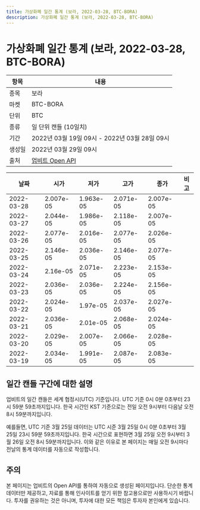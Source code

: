 ```yaml
---
title: 가상화폐 일간 통계 (보라, 2022-03-28, BTC-BORA)
description: 가상화폐 일간 통계 (보라, 2022-03-28, BTC-BORA)
---
```


가상화폐 일간 통계 (보라, 2022-03-28, BTC-BORA)
===

|항목|내용|
|--|--|
|종목|보라|
|마켓|BTC-BORA|
|단위|BTC|
|종류|일 단위 캔들 (10일치)|
|기간|2022년 03월 19일 09시 - 2022년 03월 28일 09시|
|생성일|2022년 03월 29일 09시|
|출처|[업비트 Open API](https://docs.upbit.com)|


|날짜|시가|저가|고가|종가|비고|
|--|--|--|--|--|--|
|2022-03-28|2.007e-05|1.963e-05|2.071e-05|2.007e-05|    |
|2022-03-27|2.044e-05|1.986e-05|2.118e-05|2.007e-05|    |
|2022-03-26|2.077e-05|2.016e-05|2.077e-05|2.026e-05|    |
|2022-03-25|2.146e-05|2.036e-05|2.146e-05|2.077e-05|    |
|2022-03-24|2.16e-05|2.071e-05|2.223e-05|2.153e-05|    |
|2022-03-23|2.036e-05|2.036e-05|2.224e-05|2.156e-05|    |
|2022-03-22|2.024e-05|1.97e-05|2.037e-05|2.027e-05|    |
|2022-03-21|2.036e-05|2.01e-05|2.068e-05|2.024e-05|    |
|2022-03-20|2.029e-05|2.007e-05|2.066e-05|2.028e-05|    |
|2022-03-19|2.034e-05|1.991e-05|2.087e-05|2.083e-05|    |


일간 캔들 구간에 대한 설명
---


업비트의 일간 캔들은 세계 협정시(UTC) 기준입니다. 
UTC 기준 0시 0분 0초부터 23시 59분 59초까지입니다. 
한국 시간인 KST 기준으로는 전일 오전 9시부터 다음날 오전 8시 59분까지입니다. 


예를들면, UTC 기준 3월 25일 데이터는 UTC 시준 3월 25일 0시 0분 0초부터 3월 25일 23시 59분 59초까지입니다. 
한국 시간으로 표현하면 3월 25일 오전 9시부터 3월 26일 오전 8시 59분까지입니다. 
이와 같은 이유로 본 페이지는 매일 오전 9시마다 전날의 통계 데이터를 자동으로 작성합니다. 


주의
---


본 페이지는 업비트의 Open API를 통하여 자동으로 생성된 페이지입니다. 
단순한 통계 데이터만 제공하고, 자료를 통해 인사이트를 얻기 위한 참고용으로만 사용하시기 바랍니다. 
투자를 권유하는 것은 아니며, 투자에 대한 모든 책임은 투자자 본인에게 있습니다. 
